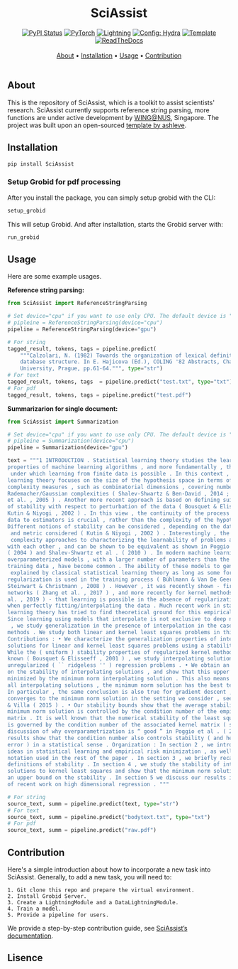 

<div align="center">
   
# SciAssist
[![PyPI Status](https://badge.fury.io/py/sciassist.svg)](https://badge.fury.io/py/sciassist)
<a href="https://pytorch.org/get-started/locally/"><img alt="PyTorch" src="https://img.shields.io/badge/PyTorch-ee4c2c?logo=pytorch&logoColor=white"></a>
<a href="https://pytorchlightning.ai/"><img alt="Lightning" src="https://img.shields.io/badge/-Lightning-792ee5?logo=pytorchlightning&logoColor=white"></a>
<a href="https://hydra.cc/"><img alt="Config: Hydra" src="https://img.shields.io/badge/Config-Hydra-89b8cd"></a>
<a href="https://github.com/ashleve/lightning-hydra-template"><img alt="Template" src="https://img.shields.io/badge/-Lightning--Hydra--Template-017F2F?style=flat&logo=github&labelColor=gray"></a><br>
[![ReadTheDocs](https://readthedocs.org/projects/wing-sciassist/badge/)](https://wing-sciassist.readthedocs.io/en/latest/)
  <br> <br>
  <a href="#about">About</a> •
  <a href="#installation">Installation</a> •
  <a href="#usage">Usage</a> •
  <a href="#contribution">Contribution</a> 
  <br> <br>
</div>

## About

This is the repository of SciAssist, which is a toolkit to assist scientists' research. SciAssist currently supports reference string parsing, more functions are under active development by [WING@NUS](https://wing.comp.nus.edu.sg/), Singapore. The project was built upon an open-sourced [template by ashleve](https://github.com/ashleve/lightning-hydra-template).

## Installation

``` bash
pip install SciAssist
```
### Setup Grobid for pdf processing
After you install the package, you can simply setup grobid with the CLI:
```bash
setup_grobid
```
This will setup Grobid. And after installation, starts the Grobid server with:
```bash
run_grobid
```




## Usage

Here are some example usages.

**Reference string parsing:**
```python
from SciAssist import ReferenceStringParsing

# Set device="cpu" if you want to use only CPU. The default device is "gpu".
# pipleine = ReferenceStringParsing(device="cpu")
pipeline = ReferenceStringParsing(device="gpu")

# For string
tagged_result, tokens, tags = pipeline.predict(
    """Calzolari, N. (1982) Towards the organization of lexical definitions on a 
    database structure. In E. Hajicova (Ed.), COLING '82 Abstracts, Charles 
    University, Prague, pp.61-64.""", type="str")
# For text
tagged_result, tokens, tags  = pipeline.predict("test.txt", type="txt")
# For pdf
tagged_result, tokens, tags = pipeline.predict("test.pdf")
```

**Summarizarion for single document:**
```python
from SciAssist import Summarization

# Set device="cpu" if you want to use only CPU. The default device is "gpu".
# pipleine = Summarization(device="cpu")
pipeline = Summarization(device="gpu")

text = """1 INTRODUCTION . Statistical learning theory studies the learning 
properties of machine learning algorithms , and more fundamentally , the conditions
 under which learning from finite data is possible . In this context , classical 
learning theory focuses on the size of the hypothesis space in terms of different 
complexity measures , such as combinatorial dimensions , covering numbers and 
Rademacher/Gaussian complexities ( Shalev-Shwartz & Ben-David , 2014 ; Boucheron 
et al. , 2005 ) . Another more recent approach is based on defining suitable notions 
of stability with respect to perturbation of the data ( Bousquet & Elisseeff , 2001 ; 
Kutin & Niyogi , 2002 ) . In this view , the continuity of the process that maps 
data to estimators is crucial , rather than the complexity of the hypothesis space . 
Different notions of stability can be considered , depending on the data perturbation
 and metric considered ( Kutin & Niyogi , 2002 ) . Interestingly , the stability and
 complexity approaches to characterizing the learnability of problems are not at odds 
with each other , and can be shown to be equivalent as shown in Poggio et al . 
( 2004 ) and Shalev-Shwartz et al . ( 2010 ) . In modern machine learning 
overparameterized models , with a larger number of parameters than the size of the 
training data , have become common . The ability of these models to generalize is well
 explained by classical statistical learning theory as long as some form of 
regularization is used in the training process ( Bühlmann & Van De Geer , 2011 ; 
Steinwart & Christmann , 2008 ) . However , it was recently shown - first for deep 
networks ( Zhang et al. , 2017 ) , and more recently for kernel methods ( Belkin et 
al. , 2019 ) - that learning is possible in the absence of regularization , i.e. , 
when perfectly fitting/interpolating the data . Much recent work in statistical 
learning theory has tried to find theoretical ground for this empirical finding . 
Since learning using models that interpolate is not exclusive to deep neural networks
 , we study generalization in the presence of interpolation in the case of kernel 
methods . We study both linear and kernel least squares problems in this paper . Our 
Contributions : • We characterize the generalization properties of interpolating 
solutions for linear and kernel least squares problems using a stability approach . 
While the ( uniform ) stability properties of regularized kernel methods are well 
known ( Bousquet & Elisseeff , 2001 ) , we study interpolating solutions of the 
unregularized ( `` ridgeless '' ) regression problems . • We obtain an upper bound 
on the stability of interpolating solutions , and show that this upper bound is 
minimized by the minimum norm interpolating solution . This also means that among 
all interpolating solutions , the minimum norm solution has the best test error . 
In particular , the same conclusion is also true for gradient descent , since it 
converges to the minimum norm solution in the setting we consider , see e.g . Rosasco 
& Villa ( 2015 ) . • Our stability bounds show that the average stability of the 
minimum norm solution is controlled by the condition number of the empirical kernel 
matrix . It is well known that the numerical stability of the least squares solution 
is governed by the condition number of the associated kernel matrix ( see the 
discussion of why overparametrization is “ good ” in Poggio et al . ( 2019 ) ) . Our 
results show that the condition number also controls stability ( and hence , test 
error ) in a statistical sense . Organization : In section 2 , we introduce basic 
ideas in statistical learning and empirical risk minimization , as well as the 
notation used in the rest of the paper . In section 3 , we briefly recall some 
definitions of stability . In section 4 , we study the stability of interpolating 
solutions to kernel least squares and show that the minimum norm solutions minimize 
an upper bound on the stability . In section 5 we discuss our results in the context 
of recent work on high dimensional regression . """

# For string
source_text, summ = pipeline.predict(text, type="str")
# For text
source_text, summ = pipeline.predict("bodytext.txt", type="txt")
# For pdf
source_text, summ = pipeline.predict("raw.pdf")

```

## Contribution
Here's a simple introduction about how to incorporate a new task into SciAssist. 
Generally, to add a new task, you will need to:

    1. Git clone this repo and prepare the virtual environment.
    2. Install Grobid Server.
    3. Create a LightningModule and a DataLightningModule.
    4. Train a model.
    5. Provide a pipeline for users.
    
We provide a step-by-step contribution guide, see [SciAssist’s documentation](https://wing-sciassist.readthedocs.io/en/latest/Contribution.html#).

## Lisence